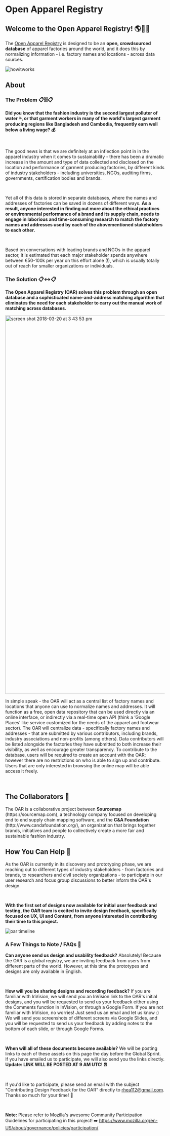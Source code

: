<h1>Open Apparel Registry</h1>

<h2>Welcome to the Open Apparel Registry! 🌎👕🎉</h2>

The [Open Apparel Registry](https://openapprel.org) is designed to be an <b>open, crowdsourced database</b> of apparel factories around the world, and it does this by normalizing information - i.e. factory names and locations - across data sources.

![howitworks](https://user-images.githubusercontent.com/13699037/37334841-07d736e8-26d3-11e8-9677-a52a608088ae.jpg)

<h2>About</h2>

<h3>The Problem 📋🗄📋</h3> 

<b>Did you know that the fashion industry is the second largest polluter of water 💦, or that garment workers in many of the world's largest garment producing regions like Bangladesh and Cambodia, frequently earn well below a living wage? 💰</b>

<br>

The good news is that we are definitely at an inflection point in in the apparel industry when it comes to sustainability - there has been a dramatic increase in the amount and type of data collected and disclosed on the location and performance of garment producing factories, by different kinds of industry stakeholders - including universities, NGOs, auditing firms, governments, certification bodies and brands. 

<br>

Yet all of this data is stored in separate databases, where the names and addresses of factories can be saved in dozens of different ways. <b>As a result, anyone interested in finding out more about the ethical practices or environmental performance of a brand and its supply chain, needs to engage in laborious and time-consuming research to match the factory names and addresses used by each of the abovementioned stakeholders to each other. </b> 

<br>

Based on conversations with leading brands and NGOs in the apparel sector, it is estimated that each major stakeholder spends anywhere between €50-100k per year on this effort alone (!), which is usually totally out of reach for smaller organizations or individuals.

<h3>The Solution 📋↔️📋</h3> 

<b>The Open Apparel Registry (OAR) solves this problem through an open database and a sophisticated name-and-address matching algorithm that eliminates the need for each stakeholder to carry out the manual work of matching across databases. </b>

<img width="1196" alt="screen shot 2018-03-20 at 3 43 53 pm" src="https://user-images.githubusercontent.com/13699037/37648660-9895b36c-2c55-11e8-8e0f-88c46043d259.png">

In simple speak - the OAR will act as a central list of factory names and locations that anyone can use to normalize names and addresses. It will function as a free, open data repository that can be used directly via an online interface, or indirectly via a real-time open API (think a ‘Google Places’ like service customized for the needs of the apparel and footwear sector). The OAR will centralize data - specifically factory names and addresses - that are submitted by various contributors, including brands, industry associations and non-profits (among others). Data contributors will be listed alongside the factories they have submitted to both increase their visibility, as well as encourage greater transparency. To contribute to the database, users will be required to create an account with the OAR; however there are no restrictions on who is able to sign up and contribute. Users that are only interested in browsing the online map will be able access it freely. 

<br>

<h2>The Collaborators 🎈</h2>
The OAR is a collaborative project between <b>Sourcemap</b> (https://sourcemap.com), a technology company focused on developing end to end supply chain mapping software, and the <b>C&A Foundation</b> (http://www.candafoundation.org/), an organization that brings together brands, initiatives and people to collectively create a more fair and sustainable fashion industry.


<br>


<h2>How You Can Help 💬</h2> 

As the OAR is currently in its discovery and prototyping phase, we are reaching out to different types of industry stakeholders - from factories and brands, to researchers and civil society organizations - to participate in our user research and focus group discussions to better inform the OAR's design.

<br>

<b>With the first set of designs now available for initial user feedback and testing, the OAR team is excited to invite design feedback, specifically focused on UX, UI and Content, from anyone interested in contributing their time to this project.</b>


![oar timeline](https://user-images.githubusercontent.com/13699037/38849729-4c8de6ec-422b-11e8-87d4-cbb02afe04c7.jpg)


<h3>A Few Things to Note / FAQs 📝</h3>

<b>Can anyone send us design and usability feedback?</b>
Absolutely! Because the OAR is a global registry, we are inviting feedback from users from different parts of the world. However, at this time the prototypes and designs are only available in English. 

<br>

<b>How will you be sharing designs and recording feedback?</b>
If you are familiar with InVision, we will send you an InVision link to the OAR's initial designs, and you will be requested to send us your feedback either using the Comments function in InVision, or through a Google Form.
If you are not familiar with InVision, no worries! Just send us an email and let us know :) We will send you screenshots of different screens via Google Slides, and you will be requested to send us your feedback by adding notes to the bottom of each slide, or through Google Forms.

<br>

<b>When will all of these documents become available?</b>
We will be posting links to each of these assets on this page the day before the Global Sprint. If you have emailed us to participate, we will also send you the links directly. 
**Update: LINK WILL BE POSTED AT 9 AM UTC! ⏰**
  
 <br>

If you'd like to participate, please send an email with the subject "Contributing Design Feedback for the OAR" directly to  <rhea112@gmail.com>. Thanks so much for your time! 💛 

<br>

<b>Note:</b> Please refer to Mozilla's awesome Community Participation Guidelines for participating in this project! ➡️ https://www.mozilla.org/en-US/about/governance/policies/participation/
